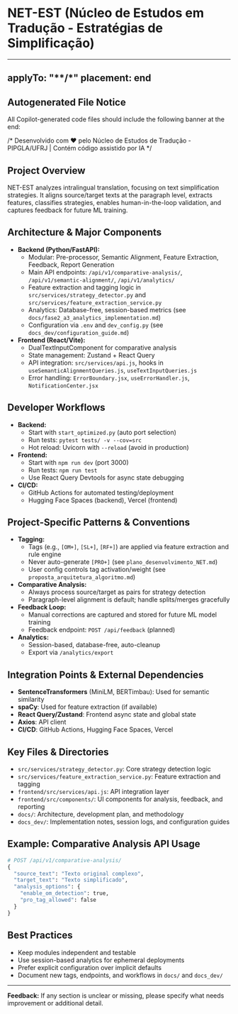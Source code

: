 # NET-EST (Núcleo de Estudos em Tradução - Estratégias de Simplificação)

---
applyTo: "**/*"
placement: end
---

## Autogenerated File Notice

All Copilot-generated code files should include the following banner at the end:

/*
Desenvolvido com ❤️ pelo Núcleo de Estudos de Tradução - PIPGLA/UFRJ | Contém código assistido por IA
*/

## Project Overview

NET-EST analyzes intralingual translation, focusing on text simplification strategies. It aligns source/target texts at the paragraph level, extracts features, classifies strategies, enables human-in-the-loop validation, and captures feedback for future ML training.

## Architecture & Major Components
- **Backend (Python/FastAPI):**
  - Modular: Pre-processor, Semantic Alignment, Feature Extraction, Feedback, Report Generation
  - Main API endpoints: `/api/v1/comparative-analysis/`, `/api/v1/semantic-alignment/`, `/api/v1/analytics/`
  - Feature extraction and tagging logic in `src/services/strategy_detector.py` and `src/services/feature_extraction_service.py`
  - Analytics: Database-free, session-based metrics (see `docs/fase2_a3_analytics_implementation.md`)
  - Configuration via `.env` and `dev_config.py` (see `docs_dev/configuration_guide.md`)
- **Frontend (React/Vite):**
  - DualTextInputComponent for comparative analysis
  - State management: Zustand + React Query
  - API integration: `src/services/api.js`, hooks in `useSemanticAlignmentQueries.js`, `useTextInputQueries.js`
  - Error handling: `ErrorBoundary.jsx`, `useErrorHandler.js`, `NotificationCenter.jsx`

## Developer Workflows
- **Backend:**
  - Start with `start_optimized.py` (auto port selection)
  - Run tests: `pytest tests/ -v --cov=src`
  - Hot reload: Uvicorn with `--reload` (avoid in production)
- **Frontend:**
  - Start with `npm run dev` (port 3000)
  - Run tests: `npm run test`
  - Use React Query Devtools for async state debugging
- **CI/CD:**
  - GitHub Actions for automated testing/deployment
  - Hugging Face Spaces (backend), Vercel (frontend)

## Project-Specific Patterns & Conventions
- **Tagging:**
  - Tags (e.g., `[OM+]`, `[SL+]`, `[RF+]`) are applied via feature extraction and rule engine
  - Never auto-generate `[PRO+]` (see `plano_desenvolvimento_NET.md`)
  - User config controls tag activation/weight (see `proposta_arquitetura_algoritmo.md`)
- **Comparative Analysis:**
  - Always process source/target as pairs for strategy detection
  - Paragraph-level alignment is default; handle splits/merges gracefully
- **Feedback Loop:**
  - Manual corrections are captured and stored for future ML model training
  - Feedback endpoint: `POST /api/feedback` (planned)
- **Analytics:**
  - Session-based, database-free, auto-cleanup
  - Export via `/analytics/export`

## Integration Points & External Dependencies
- **SentenceTransformers** (MiniLM, BERTimbau): Used for semantic similarity
- **spaCy**: Used for feature extraction (if available)
- **React Query/Zustand**: Frontend async state and global state
- **Axios**: API client
- **CI/CD**: GitHub Actions, Hugging Face Spaces, Vercel

## Key Files & Directories
- `src/services/strategy_detector.py`: Core strategy detection logic
- `src/services/feature_extraction_service.py`: Feature extraction and tagging
- `frontend/src/services/api.js`: API integration layer
- `frontend/src/components/`: UI components for analysis, feedback, and reporting
- `docs/`: Architecture, development plan, and methodology
- `docs_dev/`: Implementation notes, session logs, and configuration guides

## Example: Comparative Analysis API Usage
```python
# POST /api/v1/comparative-analysis/
{
  "source_text": "Texto original complexo",
  "target_text": "Texto simplificado",
  "analysis_options": {
    "enable_om_detection": true,
    "pro_tag_allowed": false
  }
}
```

## Best Practices
- Keep modules independent and testable
- Use session-based analytics for ephemeral deployments
- Prefer explicit configuration over implicit defaults
- Document new tags, endpoints, and workflows in `docs/` and `docs_dev/`

---
**Feedback:** If any section is unclear or missing, please specify what needs improvement or additional detail.


